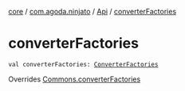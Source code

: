 [core](../../index.md) / [com.agoda.ninjato](../index.md) / [Api](index.md) / [converterFactories](./converter-factories.md)

# converterFactories

`val converterFactories: `[`ConverterFactories`](../../com.agoda.ninjato.converter/-converter-factories/index.md)

Overrides [Commons.converterFactories](../../com.agoda.ninjato.dsl/-commons/converter-factories.md)

